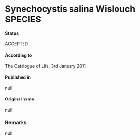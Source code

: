 Synechocystis salina Wislouch SPECIES
=======

#### Status
ACCEPTED

#### According to
The Catalogue of Life, 3rd January 2011

#### Published in
null

#### Original name
null

### Remarks
null